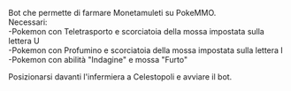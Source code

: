 Bot che permette di farmare Monetamuleti su PokeMMO.                                                                                    
Necessari:                                                                                                                                                                                       
-Pokemon con Teletrasporto e scorciatoia della mossa impostata sulla lettera U                                                        
-Pokemon con Profumino e scorciatoia della mossa impostata sulla lettera I                                                              
-Pokemon con abilità "Indagine" e mossa "Furto"                                                       
                                                                                                
Posizionarsi davanti l'infermiera a Celestopoli e avviare il bot.
